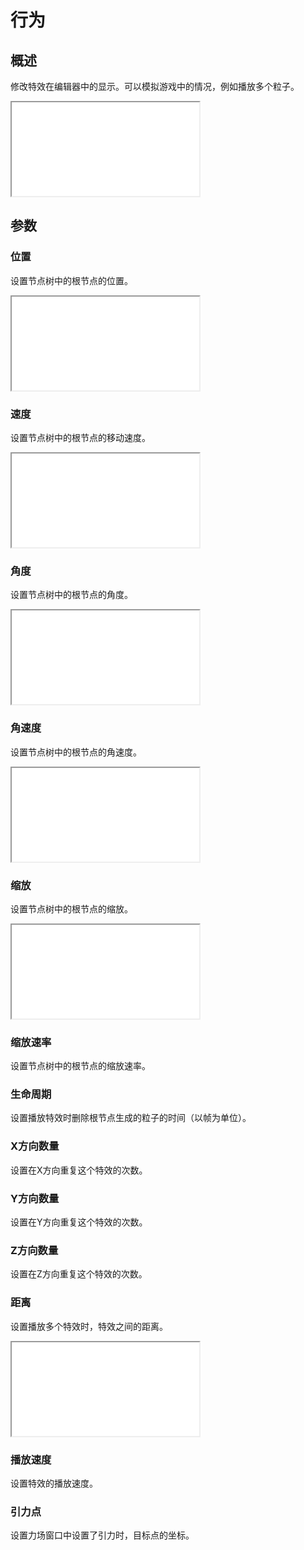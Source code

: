 ﻿# 行为

## 概述

修改特效在编辑器中的显示。可以模拟游戏中的情况，例如播放多个粒子。

<iframe src='../../Effects/viewer_en.html#References/Behavior/Original.efk'></iframe>

## 参数

### 位置

设置节点树中的根节点的位置。

<iframe src='../../Effects/viewer_en.html#References/Behavior/InitialPosition.efk'></iframe>

### 速度

设置节点树中的根节点的移动速度。

<iframe src='../../Effects/viewer_en.html#References/Behavior/speed.efkefc'></iframe>


### 角度

设置节点树中的根节点的角度。

<iframe src='../../Effects/viewer_en.html#References/Behavior/angle.efkefc'></iframe>

### 角速度

设置节点树中的根节点的角速度。

<iframe src='../../Effects/viewer_en.html#References/Behavior/angular_speed.efkefc'></iframe>

### 缩放

设置节点树中的根节点的缩放。

<iframe src='../../Effects/viewer_en.html#References/Behavior/behavior_scale.efkefc'></iframe>

### 缩放速率

设置节点树中的根节点的缩放速率。

### 生命周期

设置播放特效时删除根节点生成的粒子的时间（以帧为单位）。

### X方向数量

设置在X方向重复这个特效的次数。

### Y方向数量

设置在Y方向重复这个特效的次数。

### Z方向数量

设置在Z方向重复这个特效的次数。

### 距离

设置播放多个特效时，特效之间的距离。

<iframe src='../../Effects/viewer_en.html#References/Behavior/count_set.efkefc'></iframe>

### 播放速度

设置特效的播放速度。

### 引力点

设置力场窗口中设置了引力时，目标点的坐标。
